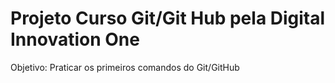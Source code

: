 # Projeto Curso Git/Git Hub pela Digital Innovation One
Objetivo: Praticar os primeiros comandos do Git/GitHub 
